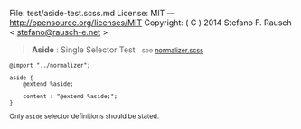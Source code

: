 File:      test/aside-test.scss.md
License:   MIT — http://opensource.org/licenses/MIT
Copyright: ( C ) 2014 Stefano F. Rausch < stefano@rausch-e.net >

> **Aside** : Single Selector Test  
> <small> see [normalizer.scss](../_normalizer.scss.md) </smalll>

    @import "../normalizer";

    aside {
        @extend %aside;

        content : "@extend %aside;";
    }

Only `aside` selector definitions should be stated.
